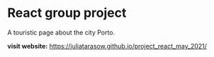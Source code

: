 # React group project
A touristic page about the city Porto. 

**visit website:**
https://juliatarasow.github.io/project_react_may_2021/


